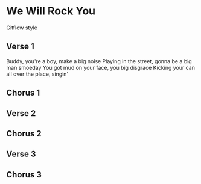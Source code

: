 # We Will Rock You
Gitflow style

## Verse 1
Buddy, you're a boy, make a big noise
Playing in the street, gonna be a big man smoeday
You got mud on your face, you big disgrace
Kicking your can all over the place, singin'

## Chorus 1

## Verse 2

## Chorus 2

## Verse 3

## Chorus 3

